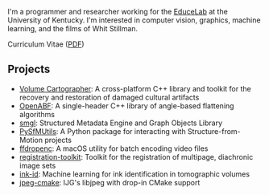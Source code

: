 I'm a programmer and researcher working for the [EduceLab](http://cs.uky.edu/dri) at the University of Kentucky. I'm interested in computer vision, graphics, machine learning, and the films of Whit Stillman.

Curriculum Vitae ([PDF](curriculum-vitae.pdf))

## Projects
- [Volume Cartographer](https://gitlab.com/educelab/volume-cartographer): A cross-platform C++ library and toolkit for the recovery and restoration of damaged cultural artifacts
- [OpenABF](https://gitlab.com/educelab/OpenABF): A single-header C++ library of angle-based flattening algorithms
- [smgl](https://gitlab.com/educelab/smgl): Structured Metadata Engine and Graph Objects Library
- [PySfMUtils](https://gitlab.com/educelab/sfm-utils): A Python package for interacting with Structure-from-Motion projects
- [ffdropenc](https://github.com/csparker247/ffdropenc): A macOS utility for batch encoding video files
- [registration-toolkit](https://github.com/viscenter/registration-toolkit): Toolkit for the registration of multipage, diachronic image sets
- [ink-id](https://gitlab.com/educelab/ink-id): Machine learning for ink identification in tomographic volumes
- [jpeg-cmake](https://github.com/csparker247/jpeg-cmake): IJG's libjpeg with drop-in CMake support
